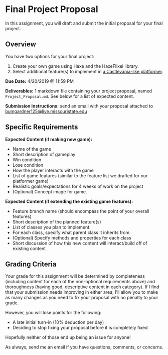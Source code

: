 # Final Project Proposal

In this assignment, you will draft and submit the initial proposal for your final project. 

## Overview

You have two options for your final project:

 1. Create your own game using Haxe and the HaxeFlixel library.
 2. Select additional feature(s) to implement in [a Castlevania-like platformer](https://github.com/SamBumgardner/csc-303-platformer-2018).

**Due Date:** 4/20/2019 @ 11:59 PM

**Deliverables:** 1 markdown file containing your project proposal, named `Project_Proposal.md`. See below for a list of expected content.

**Submission Instructions:** send an email with your proposal attached to bumgardner125@live.missouristate.edu

## Specific Requirements

**Expected Content (if making new game):**

 * Name of the game
 * Short description of gameplay
 * Win condition
 * Lose condition
 * How the player interacts with the game
 * List of game features (similar to the feature list we drafted for our platformer game)
 * Realistic goals/expectations for 4 weeks of work on the project
 * (Optional) Concept image for game.
 
**Expected Content (if extending the existing game features):**

 * Feature branch name (should encompass the point of your overall features)
 * Short description of the planned feature(s)
 * List of classes you plan to implement.
 * For each class, specify what parent class it inherits from
 * (Optional) Specify methods and properties for each class
 * Short discussion of how this new content will interact/build off of existing content
 
## Grading Criteria

Your grade for this assignment will be determined by completeness (including content for each of the non-optional requirements above) and thoroughness (having good, descriptive content in each category). If I find that your submission needs improving in either area, I'll allow you to make as many changes as you need to fix your proposal with no penalty to your grade.

However, you will lose points for the following:

 * A late initial turn-in (10% deduction per day)
 * Deciding to stop fixing your proposal before it is completely fixed

Hopefully neither of those end up being an issue for anyone! 

As always, send me an email if you have questions, comments, or concerns.
